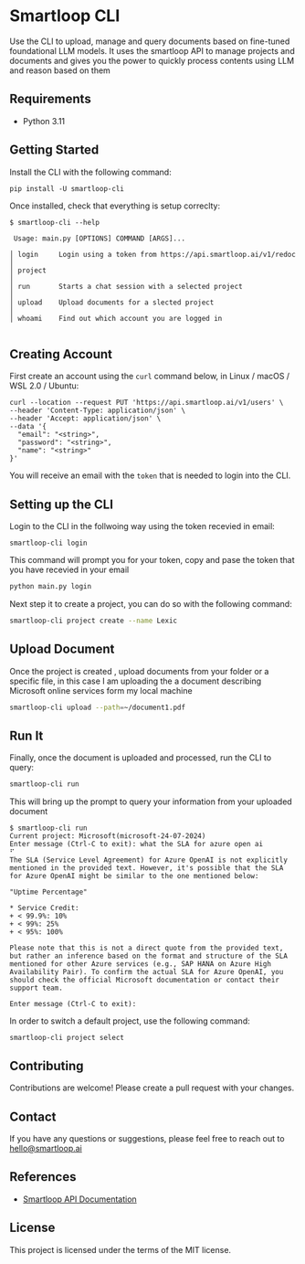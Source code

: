# Smartloop CLI

Use the CLI to upload, manage and query documents based on fine-tuned foundational LLM models. It uses the smartloop API to manage projects and documents and gives you the power to quickly process contents using LLM and reason based on them

## Requirements

- Python 3.11

## Getting Started

Install the CLI with the following command:

```
pip install -U smartloop-cli

```
Once installed, check that everything is setup correclty:


```
$ smartloop-cli --help

 Usage: main.py [OPTIONS] COMMAND [ARGS]...

│ login     Login using a token from https://api.smartloop.ai/v1/redoc                                                                                                            │
│ project                                                                                                                                                                         │
│ run       Starts a chat session with a selected project                                                                                                                         │
│ upload    Upload documents for a slected project                                                                                                                                │
│ whoami    Find out which account you are logged in


```

## Creating Account

First create an account using the `curl` command below, in Linux / macOS / WSL 2.0 / Ubuntu:


```
curl --location --request PUT 'https://api.smartloop.ai/v1/users' \
--header 'Content-Type: application/json' \
--header 'Accept: application/json' \
--data '{
  "email": "<string>",
  "password": "<string>",
  "name": "<string>"
}'

```

You will receive an email with the `token` that is needed to login into the CLI.

## Setting up the CLI

Login to the CLI in the follwoing way using the token recevied in email:

```
smartloop-cli login
```

This command will prompt you for your token, copy and pase the token that you have recevied in your email

```bash
python main.py login

```


Next step it to create a  project, you can do so with the following command:

```bash
smartloop-cli project create --name Lexic
```

## Upload Document

Once the project is created , upload documents from your folder or a specific file, in this case I am uploading the a document describing Microsoft online services form my local machine

```bash
smartloop-cli upload --path=~/document1.pdf
```

## Run It

Finally, once the document is uploaded and processed, run the CLI to query:

```bash
smartloop-cli run
```

This will bring up the prompt to query your information from your uploaded document

```
$ smartloop-cli run
Current project: Microsoft(microsoft-24-07-2024)
Enter message (Ctrl-C to exit): what the SLA for azure open ai
⠋
The SLA (Service Level Agreement) for Azure OpenAI is not explicitly mentioned in the provided text. However, it's possible that the SLA for Azure OpenAI might be similar to the one mentioned below:

"Uptime Percentage"

* Service Credit:
+ < 99.9%: 10%
+ < 99%: 25%
+ < 95%: 100%

Please note that this is not a direct quote from the provided text, but rather an inference based on the format and structure of the SLA mentioned for other Azure services (e.g., SAP HANA on Azure High Availability Pair). To confirm the actual SLA for Azure OpenAI, you should check the official Microsoft documentation or contact their support team.

Enter message (Ctrl-C to exit):
```


In order to switch a default project, use the following command:

```
smartloop-cli project select 
```


## Contributing

Contributions are welcome! Please create a pull request with your changes. 


## Contact

If you have any questions or suggestions, please feel free to reach out to hello@smartloop.ai


## References

* [Smartloop API Documentation](https://api.smartloop.ai/v1/redoc)



## License

This project is licensed under the terms of the MIT license.
